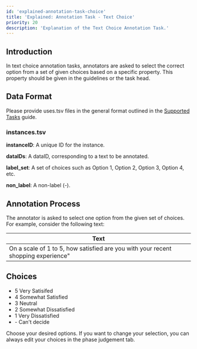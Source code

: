 ```yaml
---
id: 'explained-annotation-task-choice'
title: 'Explained: Annotation Task - Text Choice'
priority: 20
description: 'Explanation of the Text Choice Annotation Task.'
---
```

## Introduction

In text choice annotation tasks, annotators are asked to select the correct option from a set of given choices based on a specific property. This property should be given in the guidelines or the task head.

## Data Format
Please provide uses.tsv files in the general format outlined in the [Supported Tasks](/guide/supported-tasks) guide.
### instances.tsv
**instanceID**: A unique ID for the instance.

**dataIDs**: A dataID, corresponding to a text to be annotated. 

**label_set**: A set of choices such as Option 1, Option 2, Option 3, Option 4, etc.

**non_label**: A non-label (-). 

## Annotation Process
The annotator is asked to select one option from the given set of choices.
For example, consider the following text:

| Text| 
|--------------------------------------------------------|
|On a scale of 1 to 5, how satisfied are you with your recent shopping experience"|


## Choices
- 5 Very Satisifed
- 4 Somewhat Satisfied
- 3 Neutral
- 2 Somewhat Dissatisfied
- 1 Very Dissatisfied
- \- Can't decide


Choose your desired options. If you want to change your selection, you can always edit your choices in the phase judgement tab.